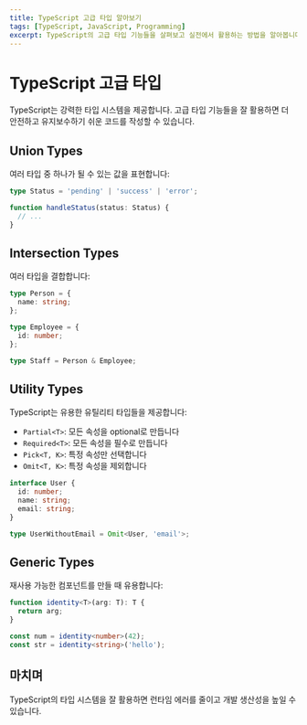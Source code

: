 ```yaml
---
title: TypeScript 고급 타입 알아보기
tags: [TypeScript, JavaScript, Programming]
excerpt: TypeScript의 고급 타입 기능들을 살펴보고 실전에서 활용하는 방법을 알아봅니다.
---
```


# TypeScript 고급 타입

TypeScript는 강력한 타입 시스템을 제공합니다. 고급 타입 기능들을 잘 활용하면 더 안전하고 유지보수하기 쉬운 코드를 작성할 수 있습니다.

## Union Types

여러 타입 중 하나가 될 수 있는 값을 표현합니다:

```typescript
type Status = 'pending' | 'success' | 'error';

function handleStatus(status: Status) {
  // ...
}
```

## Intersection Types

여러 타입을 결합합니다:

```typescript
type Person = {
  name: string;
};

type Employee = {
  id: number;
};

type Staff = Person & Employee;
```

## Utility Types

TypeScript는 유용한 유틸리티 타입들을 제공합니다:

- `Partial<T>`: 모든 속성을 optional로 만듭니다
- `Required<T>`: 모든 속성을 필수로 만듭니다
- `Pick<T, K>`: 특정 속성만 선택합니다
- `Omit<T, K>`: 특정 속성을 제외합니다

```typescript
interface User {
  id: number;
  name: string;
  email: string;
}

type UserWithoutEmail = Omit<User, 'email'>;
```

## Generic Types

재사용 가능한 컴포넌트를 만들 때 유용합니다:

```typescript
function identity<T>(arg: T): T {
  return arg;
}

const num = identity<number>(42);
const str = identity<string>('hello');
```

## 마치며

TypeScript의 타입 시스템을 잘 활용하면 런타임 에러를 줄이고 개발 생산성을 높일 수 있습니다.


